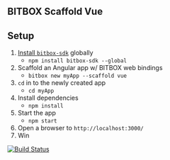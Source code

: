 ## BITBOX Scaffold Vue

## Setup

1. [Install `bitbox-sdk`](https://www.npmjs.com/package/bitbox-sdk) globally
   - `npm install bitbox-sdk --global`
2. Scaffold an Angular app w/ BITBOX web bindings
   - `bitbox new myApp --scaffold vue`
3. `cd` in to the newly created app
   - `cd myApp`
4. Install dependencies
   - `npm install`
5. Start the app
   - `npm start`
6. Open a browser to `http://localhost:3000/`
7. Win

[![Build Status](https://travis-ci.org/Bitcoin-com/bitbox-scaffold-vue.svg?branch=master)](https://travis-ci.org/Bitcoin-com/bitbox-scaffold-vue)
